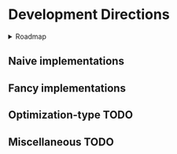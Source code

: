 # Development Directions

<details>
   <summary>Roadmap</summary>
   
## Roadmap
### Version 0.00.1 - the very beginning

[x] System instantiation for a generic method and object
[x] Generic methods, structures, and types to establish an architecture --grtting there
[x] Separated Testing module
[x] Generation of a simulation system from generic generator functions
[x] Generic simulation
[x] Profiling of a generic simulation and the MDInput?
[x] Invert generate_object and collect_objects to reduce allocations and prevent having to write messy ass logic that collates elements of object into vectors of object_collection
[x] Lewrn how to initialize objectCollections in 1 step where they are initialized  and the method of filling is dependent on the type of object, not the collection.
[x] I think maybe i should not break out the logic for generateposition from collect_objects because doing so might be annoying?
[x] Threads.@spawn velocityfill position fill ---- that's excessive, no
[x] Get rid of GenericCollector, toss it into the GenericSystem? No, it's just an initialization. But can pull the initial number of atoms from MDInput


### Version 0.00.2 - foundations

[x] From initialization of a genericObjectCollection, or the function call of a simulation, generate a pairlist of every unique pair. Hoepfully design this function to be extensible to any number of unique groupings, rather than only pairs -- yes but only with a library
[x] Vectorize unique pairs, just for shits, giggles,  and curiosity testing? --- no, julian for loops may be faster than vectorized process
[x] Refactor of GenericObjectCollection and functions to be a single array filled with typed arrays as fields, rather than an object with several attached arrays, so more continuity in data --- no, StructArrays.jl doesnt work or doesnt make sense to me
[x] Following GOC Refactor,  consider if math should be done on the arrays of GenericObjectCollection, or if the values at start should be copied to smaller arrays that contain only the details pertinent to a given calculation. For now, i think no. It shouldnt be too much of a fuss to create a memory minimal version later, one that copies and cuts out unrelevant information for the sake of parallelization
[x] Use DataFrames or another package (https://discourse.julialang.org/t/matrix-column-row-labelling/84064/3) for the purpose of assigning labels to the arrays of ObJectCollection, so that code can either call the right subfield by name or by index, rather than index alone and depending on the user to intuit the right name
[x] Get the docs working
[x] Get a commentaries/notes doc going in the docs pages. Maybe blog style
[x] Microbenchmarking of the old genericobjectvollection vs the dataframe one and whether simulate! needs to have the coords and vectors extracted out of it
[x] Implementstion of a lennard jones potential for generi. Particles
[x] In simulate!, before the step iterator, we need a section to precalculate values and initialize vectors ---- ??, they are already initialized, weirdo
[x] To gnericobjectcolelction add radius vector, potential, force
[x] NaivePairlist algorithm
[x] Modify the nested logger function by passing it each local variable that it needs to use
[x] Add a pruner to positions for ones too close at initialization
[x] Make the pruner time stable
[x] Set makie work craft into its own module so we dont ask the guthub action to precompile NaiveDynamics when it doesnt have a visualization routine
[x] Why does ci.yml exist? What does it aim to do? ~run the test package, boss
[x] Change ci.yml to avoid indicating OS interoperability
[x] Cutdown on the slop in Simulator
[x] develop independent methods for MVec  until and unless nonindexable SVec's start winning
[] improve naming for Vec3D and Stat(ic)?Vec3D
[x] NaiveLennardJones based on MVec
[x] NaiveCoulomb based on MVec
[x] Naive Logging and storage of data as a text file by snapshotting the whole struct~~
[x] change structuring, so that the object collection is not nested within misc structs
      get rid of the name pile at the start of simulate!()
      simulate takes 3 arguments, a collector, a collection, and the simSpecs, where type dispatch is based around the type of the SimSpecs, if it is a VerletVel or otherwise integrator
      add documentation to describe the arguments for simulate!(), as objectcollection will be shortened to sys, collector to clct and simulationspecification will just be spec
[x] update simulate!() and object collection so that the force is the force of the current step, so that for a logg of position and force, the listed force sum is the force that (along with velocity and other methods) that caused the particles to change positions between the previous step and the current step
[x] get rid of dumloop_product!() as it is just an unnecessary composite of larger pieces
[x] GLMakie integration and MP4 deliverable for data analysis
[x] add temperature rescaling to catch molecules that suddenly acquire an obscene velocity. Side effect: now only these super fast pairs have any velocity left over
[x] fix bugs that cause particles to exit the box
[x] fix bugs that cause unnecessary allocations in VelVer
[x] notice that a simulation records n_steps + 1 position sets, when trying using frameintervals of 10s, have to shift the value by 1



### Version 0.00.3 - towards a half formal repository
[x] fix broken performance by tuple allocation hell, consider switching pairslist to an MVector for values overwrite or trying named tuple shenanigans?
[] fix velocity rescaling / substitute with alternative method. fix behavior of interactions and parameterization in order to prevent crazy molecular behavior
[] force LJ may not work correctly. I might have just broken it, but i am uncertain that it correctly calculates the component forces, isntead of just assigning the overall force to each dimension, or something else entirely! ----- TENTATIVELY FIXED, pairslist was messed up generating NaNs and also not doing anything
[] abstract away force computations

[x] fix broken update_pairslist


[] Improve design of the Logger to be compatible with makie
[x] Github work flow for a private uhh workspace
[x] Github based integrations of the code at start and endpoints
[] Figure out how to start getting test coverage and using formal unit testing procedures
[x] Wrap custome types in functions so that a user can call a function and assign labeled arguments (eg "duration=10"), rather than having nameless and ordered fields
[] These wrapper functions may also contain side logic for checking inputs are correct as well as the actual logic to be done on the particular system, as shown in Molly.setup
[] Output logfile with modification of the set up routine to allow the user to add in a place and a type of output, but defaulting to a generic
[x] Random generation for each component. Check that this works
[] Aqua.jl integration that only tests the local package and not every dependency
[] Consider putting in architecture to read/write data so we can test coverage with fixed values and compare changes with feature development.
[] make it so push! log only runs at every selected interval, and also make this match the frame interval for makie by having makie take the simSpec as default framerate
[] change structure definitions in MDINput to be Vec3D instead of Vector{MVector} etc etc
[] add kernel abstractions and AMDGPU and oneAPI and CUDA as formal extensions so that they are only precompiled when the script file to use this package *uses* them directly.
[] change all 2 factor ranges to a 2 length tuple
[] change vectors of structs to be structs of vectors, and add in relevant infrastructure to enable a resort of say the minboundary to change the order in the exact same way of the other elements of the simulation.


[] check the naive unique pairs function for correctness. I was kinda just throwing stuff at a wall to see if it worked
[] fix precision selection so the precision can be selected by user exactly one time and is persistent throughout.
[] Get test coverage working and automated with each commit
[] Fix position recording so that the simulation can be logged for a user specified number of runs
[] add ```simulate!()``` resolution so that the system can log the last few steps, if the last step does not trigger a logging of the chunk
[x] fix bug in simulation recorder where the chunk_index has to be updated inside the for each step loop. when placed inside the record_simulation if statement, then the value will be reset by simulate!() to it's initial definition value each step, even if the place where the value was defined as '2' sits outside of the stepper loop. this could be automagically fixed when we move to more direct function arguments rather than the equivalency pile up top.
[] fix velocity verlet to prevent velocity from depreciating for no reason. most likely, the velocity values are being overwritten by intermediates, which are based on forces. as forces tend to zero, so shall intermediates and velocities. or the force is just whacked up. not sure!
[x] use for each map!() for all instances of IntermediateVector = DataVector
[x] allow record_video() to have user input for the frame recording interval. do this by pushing every multiple of frameInterval to the positions vector
[] add additional user-fill parameters types for each force, separately from but integreted into the sim spec
[x] make these userfill parameters easy to fill in, for name awareness of each paremter
      by having a function of the same name fxn(; param, param, param, defaultparam=1)
[] wwhere user information is important, use the functions that instantiate the sim specs and collection specs. this gets rid of redundant declaration of the data precision in Collector and SimSpec, and allows structs to infer additional information based on other things the user input, like if single precision, then morton encode to 32 bits.


### Version 0.00.4 - feature extensions
[] Refine functions , ex: sigma6th and sigma12 should be calculated prior to simulation for each unique radius of objects in our objectcollection --- lord willing the compiler will do this at compile time, but i trust nothing and no one.
[] Improve the boundary_reflect!() in some way to either reduce frequency of checking (pair list), use an aligned array(s) to broadcast that checks in a single statement rather than 6 if statements, convert wall actions into a potential,something else, or all of the above. At leat make it Naive+ rather than just Naive.
[] Research how boundary conditions are set so as to avoid assessing the value of every particle to see if it exists in the box or not at each time step
[] optimize naive implementations so that they dont endlessly allocate temporary values and obtain pre-allocated overwrite spaces prior to entering the for-each-step loop
[] maybe even create a few fancy implementations or Naive+ Naive++ 
[] integrate tree based neighbor finding
[] modify the makie extension with the advice posted on their documentation https://docs.makie.org/stable/explanations/recipes#Full-recipes-with-the-@recipe-macro
[] fix makie extension so that I don't have to load in GLMakie and all of it's dependencies every single time.
[] fix up collection.current step and how it is updated inside of simulate!(). it is silly to have to allocate a vector filled with the same data point for each particle at every step. But also, is it really a big deal?
[] organize helpGwen.md
[] test out and redevelop struct of arrays of arrays for the Log of ObjectCollections and get a write up on how it's going. it went poorly last time and I am not certain why and I would have to manually search the diary to see if I wrote anything. and maybe i wrote nothign
[] integrate the julian testing packages as part of a refactor to make naming consistent but also make it easier. for instance, I keep mispelling simLog as simlog when simlog works absolutely fine and syslog might make more sense. or just log.
[] fix documentation syntax so that documenter.jl transforms the markdown correctly
[] extend zero() so that it works correctly for a Vec3D and we simpl.ify the zeroing of forces before new calculations
[] think about how pairwise forces codes have common-boilerplate, can this be abstracted away?
[] spread package into more files, reduce code weight on each file (.5 instead?)
[] modify LJ potential of random run to have a sigma and epsilon for each particle
[] user requestable plots with generic generation method - so we can track the position of particle i throughout a sim, or the mean velocity for a specific duration range and assume these are pictures generated in the local directory as the file that created them
[] Logging of velocity and position (and any other dynamic property) at a selectable interval
[] in functions, select whether a CPU, multiCPU, or GPU is to be the analytical device. see how they do this in Molly, as using keyword arguments in function defintions and having different default values cannot be selected for. multiple dispatch only works on types, not on specific fxn inputs.

### Version 0.00.5

[] Momentum calculations for particles of a selectable and variable radius radius so they bounce against each other for Newtonian-based simulation
[] Makie rendering / Refactor Makie extension to depict the variable radii of the particles
[] Measure energy conservation, explore how it evolves
[] Analyze how to improve the oneloop simulation, write-up in devdiary, investigate why allocation crazy
[] By lazyarrays?
[] By ArrayFire, non julian kernel abstraction library?
[] By replacing GenericObjColl with a vector of Tuples that contain alll of the information? Maintain broadcasting functionality by a vector of tuples of numbers, M/SVectors of numbers, and strings
Version
[x] Should the component forces LJ, Coulomb etc. be dumped at the very end of each step, given that they are completely recomputed in the next step based on the old situation, rather than additive? -- dumped prior to recalculation
[] why do particles tend to have velocity almost mostly in the z-direction?
[] parameterization processing / case study report for relative box size, particle interaction radii and magnitude, temperature, temporal resolution ?
[] allow user specification of what properties are to be logged


### Version 0.01

[x] Changename from NaiveMD to NaiveDynamics
[] System initialization from an input file, from a hand constructed input
[] Definition of a simple particle
[x] Velocity verlet-based calcuation of stepwise forces, velocities, and positions
[x] Modeling of spheroids with a lennard jones potential
[] Particle in a well simulation where the box does something based on the particles being equal or less than a constant distance too close to the wall
[] Render spheres bouncing against each other in a prism

### Version 0.02

[] Naive construction of required and assumed unit definitions or importation of unitful.jl for Atom and AtomCollection
[]

</details>

## Naive implementations

## Fancy implementations

## Optimization-type TODO

## Miscellaneous TODO
